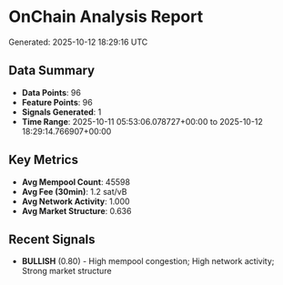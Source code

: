 # OnChain Analysis Report
Generated: 2025-10-12 18:29:16 UTC

## Data Summary
- **Data Points**: 96
- **Feature Points**: 96
- **Signals Generated**: 1
- **Time Range**: 2025-10-11 05:53:06.078727+00:00 to 2025-10-12 18:29:14.766907+00:00

## Key Metrics
- **Avg Mempool Count**: 45598
- **Avg Fee (30min)**: 1.2 sat/vB
- **Avg Network Activity**: 1.000
- **Avg Market Structure**: 0.636

## Recent Signals
- **BULLISH** (0.80) - High mempool congestion; High network activity; Strong market structure
